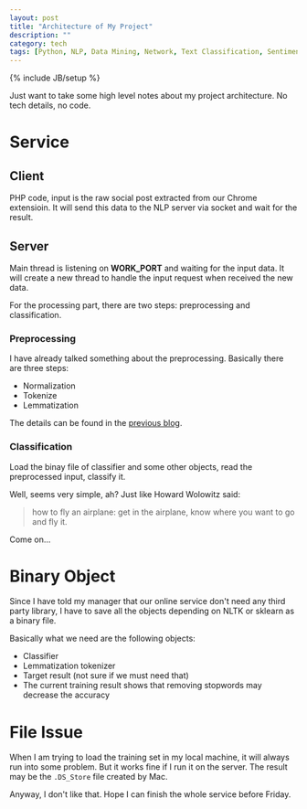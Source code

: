 ```yaml
---
layout: post
title: "Architecture of My Project"
description: ""
category: tech
tags: [Python, NLP, Data Mining, Network, Text Classification, Sentiment Analysis]
---
```

{% include JB/setup %}

Just want to take some high level notes about my project architecture. No tech details, no code.

# Service

## Client

PHP code, input is the raw social post extracted from our Chrome extensioin. It will send this data to the NLP server via socket and wait for the result.

## Server

Main thread is listening on **WORK_PORT** and waiting for the input data. It will create a new thread to handle the input request when received the new data.

For the processing part, there are two steps: preprocessing and classification.

### Preprocessing

I have already talked something about the preprocessing. Basically there are three steps:

*	Normalization
*	Tokenize
*	Lemmatization

The details can be found in the [previous blog](http://starcroce.github.io/tech/2014/10/07/text-sentiment-analysis/).

### Classification

Load the binay file of classifier and some other objects, read the preprocessed input, classify it.

Well, seems very simple, ah? Just like Howard Wolowitz said:

>how to fly an airplane: get in the airplane, know where you want to go and fly it.

Come on...

# Binary Object

Since I have told my manager that our online service don't need any third party library, I have to save all the objects depending on NLTK or sklearn as a binary file.

Basically what we need are the following objects:

*	Classifier
*	Lemmatization tokenizer
*	Target result (not sure if we must need that)
*	The current training result shows that removing stopwords may decrease the accuracy

# File Issue

When I am trying to load the training set in my local machine, it will always run into some problem. But it works fine if I run it on the server. The result may be the `.DS_Store` file created by Mac.

Anyway, I don't like that. Hope I can finish the whole service before Friday.

